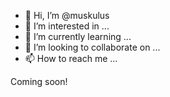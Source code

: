 - 👋 Hi, I’m @muskulus
- 👀 I’m interested in ...
- 🌱 I’m currently learning ...
- 💞️ I’m looking to collaborate on ...
- 📫 How to reach me ...

Coming soon!

<!---
muskulus/muskulus is a ✨ special ✨ repository because its `README.md` (this file) appears on your GitHub profile.
You can click the Preview link to take a look at your changes.
--->
